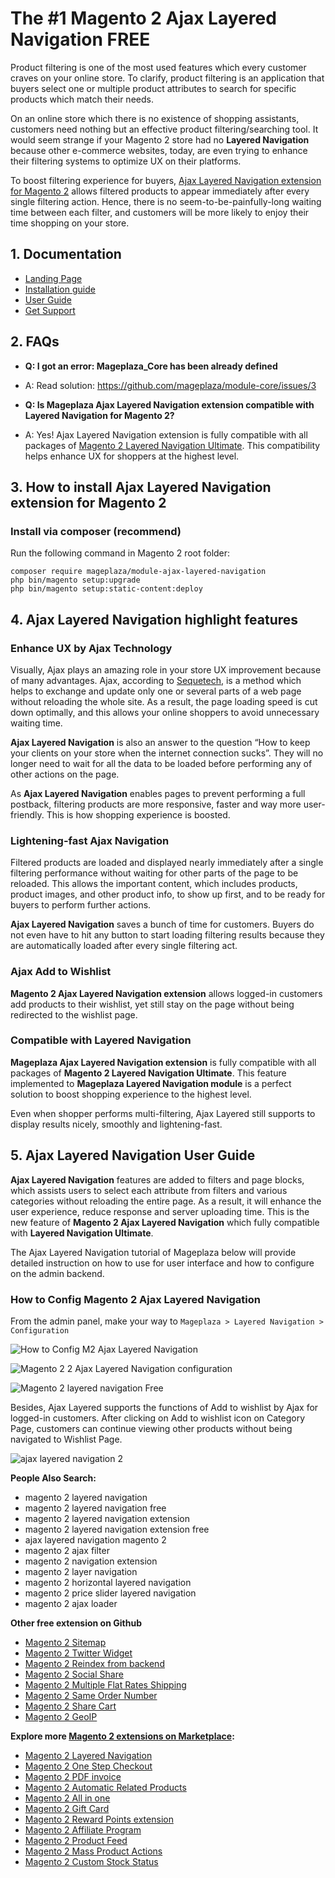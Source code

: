 # The #1 Magento 2 Ajax Layered Navigation FREE

Product filtering is one of the most used features which every customer craves on your online store. To clarify, product filtering is an application that buyers select one or multiple product attributes to search for specific products which match their needs.

On an online store which there is no existence of shopping assistants, customers need nothing but an effective product filtering/searching tool. It would seem strange if your Magento 2 store had no **Layered Navigation** because other e-commerce websites, today, are even trying to enhance their filtering systems to optimize UX on their platforms.

To boost filtering experience for buyers, [Ajax Layered Navigation extension for Magento 2](https://www.mageplaza.com/magento-2-ajax-layered-navigation/) allows filtered products to appear immediately after every single filtering action. Hence, there is no seem-to-be-painfully-long waiting time between each filter, and customers will be more likely to enjoy their time shopping on your store. 


## 1. Documentation

- [Landing Page](https://github.com/mageplaza/magento-2-ajax-layered-navigation)
- [Installation guide](https://www.mageplaza.com/install-magento-2-extension/)
- [User Guide](https://docs.mageplaza.com/ajax-layered-navigation/index.html)
- [Get Support](https://github.com/mageplaza/magento-2-ajax-layered-navigation/issues)


## 2. FAQs

- **Q: I got an error: Mageplaza_Core has been already defined**

- A: Read solution: https://github.com/mageplaza/module-core/issues/3

- **Q: Is Mageplaza Ajax Layered Navigation extension compatible with Layered Navigation for Magento 2?**

- A: Yes! Ajax Layered Navigation extension is fully compatible with all packages of [Magento 2 Layered Navigation Ultimate](https://www.mageplaza.com/magento-2-layered-navigation-extension/). This compatibility helps enhance UX for shoppers at the highest level.


## 3. How to install Ajax Layered Navigation extension for Magento 2

### Install via composer (recommend)

Run the following command in Magento 2 root folder:

```
composer require mageplaza/module-ajax-layered-navigation
php bin/magento setup:upgrade
php bin/magento setup:static-content:deploy
```
## 4. Ajax Layered Navigation highlight features
### Enhance UX by Ajax Technology

Visually, Ajax plays an amazing role in your store UX improvement because of many advantages. Ajax, according to [Sequetech](https://www.seguetech.com/ajax-technology/), is a method which helps to exchange and update only one or several parts of a web page without reloading the whole site. As a result, the page loading speed is cut down optimally, and this allows your online shoppers to avoid unnecessary waiting time. 

**Ajax Layered Navigation** is also an answer to the question “How to keep your clients on your store when the internet connection sucks”. They will no longer need to wait for all the data to be loaded before performing any of other actions on the page.

As **Ajax Layered Navigation** enables pages to prevent performing a full postback, filtering products are more responsive, faster and way more user-friendly. This is how shopping experience is boosted.

### Lightening-fast Ajax Navigation

Filtered products are loaded and displayed nearly immediately after a single filtering performance without waiting for other parts of the page to be reloaded. This allows the important content, which includes products, product images, and other product info, to show up first, and to be ready for buyers to perform further actions.

**Ajax Layered Navigation** saves a bunch of time for customers. Buyers do not even have to hit any button to start loading filtering results because they are automatically loaded after every single filtering act.  

### Ajax Add to Wishlist

**Magento 2 Ajax Layered Navigation extension** allows logged-in customers add products to their wishlist, yet still stay on the page without being redirected to the wishlist page.

### Compatible with Layered Navigation

**Mageplaza Ajax Layered Navigation extension** is fully compatible with all packages of **Magento 2 Layered Navigation Ultimate**. This feature implemented to **Mageplaza Layered Navigation module** is a perfect solution to boost shopping experience to the highest level. 

Even when shopper performs multi-filtering, Ajax Layered still supports to display results nicely, smoothly and lightening-fast.

## 5. Ajax Layered Navigation User Guide

**Ajax Layered Navigation** features are added to filters and page blocks, which assists users to select each attribute from filters and various categories without reloading the entire page. As a result, it will enhance the user experience, reduce response and server uploading time. This is the new feature of **Magento 2 Ajax Layered Navigation** which fully compatible with **Layered Navigation Ultimate**.

The Ajax Layered Navigation tutorial of Mageplaza below will provide detailed instruction on how to use for user interface and how to configure on the admin backend.


### How to Config Magento 2 Ajax Layered Navigation

From the admin panel, make your way to ``Mageplaza > Layered Navigation > Configuration``

![How to Config M2 Ajax Layered Navigation](https://i.imgur.com/lKM4Yiz.png)

![Magento 2 2 Ajax Layered Navigation configuration](https://i.imgur.com/Opo6NTd.png)

![Magento 2 layered navigation Free](https://i.imgur.com/8d0Jd3F.gif)

Besides, Ajax Layered supports the functions of Add to wishlist by Ajax for logged-in customers. 
After clicking on Add to wishlist icon on Category Page, customers can continue viewing other products without being navigated to Wishlist Page. 

![ajax layered navigation 2](https://i.imgur.com/8J10AWl.gif)


**People Also Search:**
- magento 2 layered navigation
- magento 2 layered navigation free
- magento 2 layered navigation extension
- magento 2 layered navigation extension free
- ajax layered navigation magento 2
- magento 2 ajax filter
- magento 2 navigation extension
- magento 2 layer navigation
- magento 2 horizontal layered navigation
- magento 2 price slider layered navigation
- magento 2 ajax loader


**Other free extension on Github**
- [Magento 2 Sitemap](https://github.com/mageplaza/magento-2-google-xml-sitemap)
- [Magento 2 Twitter Widget](https://github.com/mageplaza/magento-2-twitter-widget)
- [Magento 2 Reindex from backend](https://github.com/mageplaza/magento-2-backend-reindex)
- [Magento 2 Social Share](https://github.com/mageplaza/magento-2-social-share)
- [Magento 2 Multiple Flat Rates Shipping](https://github.com/mageplaza/magento-2-multi-flat-rates)
- [Magento 2 Same Order Number](https://github.com/mageplaza/magento-2-same-order-number)
- [Magento 2 Share Cart](https://github.com/mageplaza/magento-2-share-cart)
- [Magento 2 GeoIP](https://github.com/mageplaza/magento-2-geoip)


**Explore more [Magento 2 extensions on Marketplace](https://marketplace.magento.com/partner/Mageplaza):**
- [Magento 2 Layered Navigation](https://marketplace.magento.com/mageplaza-layered-navigation-m2.html)
- [Magento 2 One Step Checkout](https://marketplace.magento.com/mageplaza-magento-2-one-step-checkout-extension.html)
- [Magento 2 PDF invoice](https://marketplace.magento.com/mageplaza-module-pdf-invoice.html)
- [Magento 2 Automatic Related Products](https://marketplace.magento.com/mageplaza-module-automatic-related-products.html)
- [Magento 2 All in one](https://marketplace.magento.com/mageplaza-magento-2-seo-extension.html)
- [Magento 2 Gift Card](https://marketplace.magento.com/mageplaza-module-gift-card.html)
- [Magento 2 Reward Points extension](https://marketplace.magento.com/mageplaza-module-reward-points.html)
- [Magento 2 Affiliate Program](https://marketplace.magento.com/mageplaza-module-affiliate.html)
- [Magento 2 Product Feed](https://marketplace.magento.com/mageplaza-module-product-feed.html)
- [Magento 2 Mass Product Actions](https://marketplace.magento.com/mageplaza-module-mass-product-actions.html)
- [Magento 2 Custom Stock Status](https://marketplace.magento.com/mageplaza-module-custom-stock-status.html)




